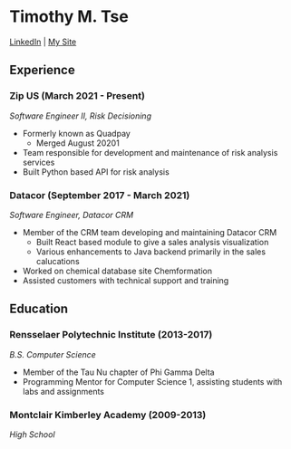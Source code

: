 # Timothy M. Tse
[LinkedIn](https://www.linkedin.com/in/timothy-tse-723269103/) | [My Site](https://timothymtse.com/)

## Experience

### Zip US (March 2021 - Present)
*Software Engineer II, Risk Decisioning*

- Formerly known as Quadpay
  - Merged August 20201
- Team responsible for development and maintenance of risk analysis services
- Built Python based API for risk analysis

### Datacor (September 2017 - March 2021)
*Software Engineer, Datacor CRM*

- Member of the CRM team developing and maintaining Datacor CRM
  - Built React based module to give a sales analysis visualization
  - Various enhancements to Java backend primarily in the sales calucations
- Worked on chemical database site Chemformation
- Assisted customers with technical support and training

## Education

### Rensselaer Polytechnic Institute (2013-2017)
*B.S. Computer Science*
- Member of the Tau Nu chapter of Phi Gamma Delta
- Programming Mentor for Computer Science 1, assisting students with labs and assignments

### Montclair Kimberley Academy (2009-2013)
*High School*
